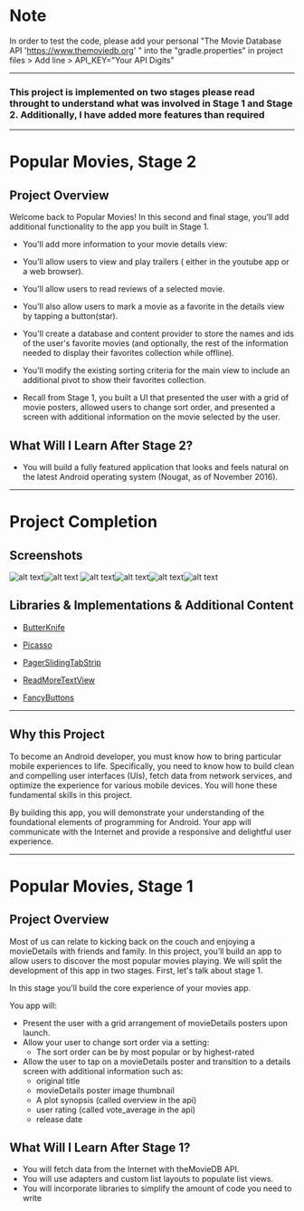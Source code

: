 # Note 
In order to test the code, please add your personal "The Movie Database API 'https://www.themoviedb.org' " into the "gradle.properties" in project files > Add line > API_KEY="Your API Digits"
________________________________________________________________________________________________________________________________

### This project is implemented on two stages please read throught to understand what was involved in Stage 1 and Stage 2. Additionally, I have added more features than required
________________________________________________________________________________________________________________________________

# Popular Movies, Stage 2

## Project Overview

Welcome back to Popular Movies! In this second and final stage, you’ll add additional functionality to the app you built in Stage 1.

* You’ll add more information to your movie details view:

 * You’ll allow users to view and play trailers ( either in the youtube app or a web browser).
 * You’ll allow users to read reviews of a selected movie.
 * You’ll also allow users to mark a movie as a favorite in the details view by tapping a button(star).
 * You'll create a database and content provider to store the names and ids of the user's favorite movies (and optionally, the rest of the information needed to display their favorites collection while offline).
 * You’ll modify the existing sorting criteria for the main view to include an additional pivot to show their favorites collection.
 * Recall from Stage 1, you built a UI that presented the user with a grid of movie posters, allowed users to change sort order, and presented a screen with additional information on the movie selected by the user.

## What Will I Learn After Stage 2?

* You will build a fully featured application that looks and feels natural on the latest Android operating system (Nougat, as of November 2016).

________________________________________________________________________________________________________________________________
# Project Completion

## Screenshots
![alt text](https://i.imgur.com/NWptJUY.jpg?1)![alt text](https://i.imgur.com/Qv8oIpN.jpg?1) ![alt text](https://i.imgur.com/VS0zZq2.jpg?1)![alt text](https://i.imgur.com/r9iJOMw.jpg?1)![alt text](https://i.imgur.com/MRWKHrz.jpg?1)![alt text](https://i.imgur.com/G0jiq1Q.jpg?1)

## Libraries & Implementations & Additional Content
* [ButterKnife](https://github.com/JakeWharton/butterknife) 

* [Picasso](https://github.com/square/picasso) 

* [PagerSlidingTabStrip](https://github.com/yuvraaz/slidingpager) 

* [ReadMoreTextView](https://github.com/bravoborja/ReadMoreTextView)

* [FancyButtons](https://github.com/medyo/Fancybuttons) 
________________________________________________________________________________________________________________________________

## Why this Project

To become an Android developer, you must know how to bring particular mobile experiences to life. Specifically, you need to know how to build clean and compelling user interfaces (UIs), fetch data from network services, and optimize the experience for various mobile devices. You will hone these fundamental skills in this project.

By building this app, you will demonstrate your understanding of the foundational elements of programming for Android. Your app will communicate with the Internet and provide a responsive and delightful user experience.
________________________________________________________________________________________________________________________________

# Popular Movies, Stage 1

## Project Overview

Most of us can relate to kicking back on the couch and enjoying a movieDetails with friends and family. In this project, you’ll build an app to allow users to discover the most popular movies playing. We will split the development of this app in two stages. First, let's talk about stage 1.

In this stage you’ll build the core experience of your movies app.

You app will:

* Present the user with a grid arrangement of movieDetails posters upon launch.
* Allow your user to change sort order via a setting:
  * The sort order can be by most popular or by highest-rated
* Allow the user to tap on a movieDetails poster and transition to a details screen with additional information such as:
  * original title
  * movieDetails poster image thumbnail
  * A plot synopsis (called overview in the api)
  * user rating (called vote_average in the api)
  * release date

## What Will I Learn After Stage 1?

* You will fetch data from the Internet with theMovieDB API.
* You will use adapters and custom list layouts to populate list views.
* You will incorporate libraries to simplify the amount of code you need to write

